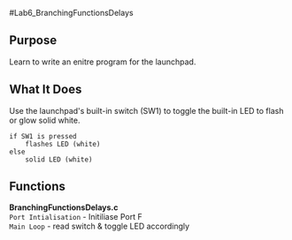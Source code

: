 #Lab6_BranchingFunctionsDelays    

## Purpose
Learn to write an enitre program for the launchpad.  

## What It Does
Use the launchpad's built-in switch (SW1) to toggle the built-in LED to flash or glow solid white. 

    if SW1 is pressed
        flashes LED (white)
    else
        solid LED (white)

## Functions
__BranchingFunctionsDelays.c__  
`Port Intialisation` - Initiliase Port F  
`Main Loop` - read switch & toggle LED accordingly